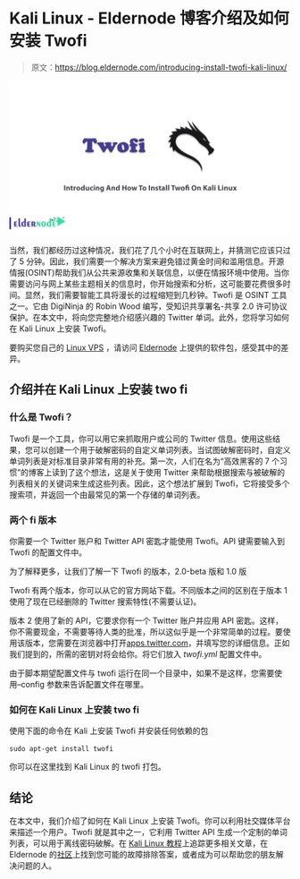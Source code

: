 # Kali Linux - Eldernode 博客介绍及如何安装 Twofi

> 原文：<https://blog.eldernode.com/introducing-install-twofi-kali-linux/>

![Introducing And How To Install Twofi On Kali Linux](img/a1b7bf819d775a8706323c70407bcbff.png)

当然，我们都经历过这种情况，我们花了几个小时在互联网上，并猜测它应该只过了 5 分钟。因此，我们需要一个解决方案来避免错过黄金时间和滥用信息。开源情报(OSINT)帮助我们从公共来源收集和关联信息，以便在情报环境中使用。当你需要访问与网上某些主题相关的信息时，你开始搜索和分析，这可能要花费很多时间。显然，我们需要智能工具将漫长的过程缩短到几秒钟。Twofi 是 OSINT 工具之一。它由 DigiNinja 的 Robin Wood 编写，受知识共享署名-共享 2.0 许可协议保护。在本文中，将向您完整地介绍感兴趣的 Twitter 单词。此外，您将学习如何在 Kali Linux 上安装 Twofi。

要购买您自己的 [Linux VPS](https://eldernode.com/linux-vps/) ，请访问 [Eldernode](https://eldernode.com/) 上提供的软件包，感受其中的差异。

## **介绍并在 Kali Linux 上安装 two fi**

### **什么是 Twofi？**

Twofi 是一个工具，你可以用它来抓取用户或公司的 Twitter 信息。使用这些结果，您可以创建一个用于破解密码的自定义单词列表。当试图破解密码时，自定义单词列表是对标准目录非常有用的补充。第一次，人们在名为“高效黑客的 7 个习惯”的博客上读到了这个想法，这是关于使用 Twitter 来帮助根据搜索与被破解的列表相关的关键词来生成这些列表。因此，这个想法扩展到 Twofi，它将接受多个搜索项，并返回一个由最常见的第一个存储的单词列表。

### 两个 fi 版本

你需要一个 Twitter 账户和 Twitter API 密匙才能使用 Twofi。API 键需要输入到 Twofi 的配置文件中。

为了解释更多，让我们了解一下 Twofi 的版本，2.0-beta 版和 1.0 版

Twofi 有两个版本，你可以从它的官方网站下载。不同版本之间的区别在于版本 1 使用了现在已经删除的 Twitter 搜索特性(不需要认证)。

版本 2 使用了新的 API，它要求你有一个 Twitter 账户并应用 API 密匙。这样，你不需要现金，不需要等待人类的批准，所以这似乎是一个非常简单的过程。要使用该版本，您需要在浏览器中打开[apps.twitter.com](https://developer.twitter.com/en/apps)，并填写您的详细信息。正如我们提到的，所需的密钥对将会给你。将它们放入 *twofi.yml* 配置文件中。

由于脚本期望配置文件与 twofi 运行在同一个目录中，如果不是这样，您需要使用–config 参数来告诉配置文件在哪里。

### **如何在 Kali Linux 上安装 two fi**

使用下面的命令在 Kali 上安装 Twofi 并安装任何依赖的包

```
sudo apt-get install twofi
```

你可以在这里找到 Kali Linux 的 twofi 打包。

## **结论**

在本文中，我们介绍了如何在 Kali Linux 上安装 Twofi。你可以利用社交媒体平台来描述一个用户。Twofi 就是其中之一，它利用 Twitter API 生成一个定制的单词列表，可以用于离线密码破解。在 [Kali Linux 教程](https://blog.eldernode.com/tag/kali-linux/)上追踪更多相关文章，在 Eldernode 的[社区](https://community.eldernode.com/)上找到您可能的故障排除答案，或者成为可以帮助您的朋友解决问题的人。